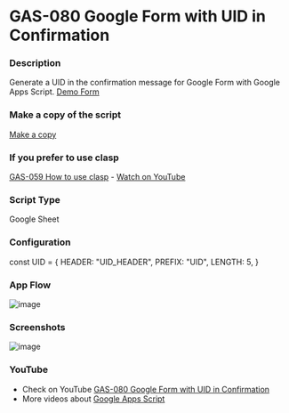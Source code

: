 # GAS-080 Google Form with UID in Confirmation

### Description

Generate a UID in the confirmation message for Google Form with Google Apps Script.
[Demo Form](https://forms.gle/ff5ESGe1eSfJbtc97)

### Make a copy of the script

[Make a copy](https://docs.google.com/spreadsheets/d/1b7t7auxSgi80byyvnhQTfhLwZsYIyQBAflimcIIBPjs/copy)

### If you prefer to use clasp

[GAS-059 How to use clasp](https://github.com/ashtonfei/google-apps-script-projects/tree/GAS-259) - [Watch on YouTube](https://youtu.be/V-oE2OyvTKM)

### Script Type

Google Sheet

### Configuration

const UID = {
HEADER: "UID_HEADER",
PREFIX: "UID",
LENGTH: 5,
}

### App Flow

![image](https://user-images.githubusercontent.com/16481229/125190402-89700800-e26f-11eb-880b-644bb716aa93.png)

### Screenshots

![image](https://user-images.githubusercontent.com/16481229/125190451-c5a36880-e26f-11eb-97c6-d2a42890a8e1.png)

### YouTube

- Check on YouTube [GAS-080 Google Form with UID in Confirmation](https://youtu.be/SAgCqxlPCRE)
- More videos about [Google Apps Script](https://www.youtube.com/playlist?list=PLQhwjnEjYj8Bf_EZDrrcmkB9vcB9Sk3x0)

